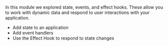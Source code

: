 In this module we explored state, events, and effect hooks. These allow you to work with dynamic data and respond to user interactions with your application.

- Add state to an application
- Add event handlers
- Use the Effect Hook to respond to state changes
